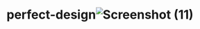 # perfect-design![Screenshot (11)](https://user-images.githubusercontent.com/92539805/212570791-c63cbdcb-f43f-47c5-8d86-681dd8529de0.png)

